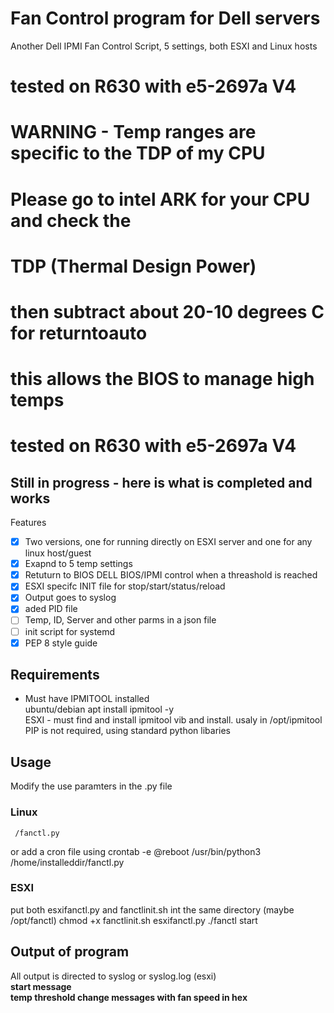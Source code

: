 # Fan Control program for Dell servers
Another Dell IPMI Fan Control Script, 5 settings, both ESXI and Linux hosts
 

# tested on R630 with e5-2697a V4
#
# WARNING - Temp ranges are specific to the TDP of my CPU
#           Please go to intel ARK for your CPU and check the 
#           TDP (Thermal Design Power) 
#           then subtract about 20-10 degrees C for returntoauto
#           this allows the BIOS to manage high temps
# tested on R630 with e5-2697a V4

## Still in progress - here is what is completed and works

Features
- [X] Two versions, one for running directly on ESXI server and one for any linux host/guest
- [X] Exapnd to 5 temp settings
- [X] Retuturn to BIOS DELL BIOS/IPMI control when a threashold is reached
- [X] ESXI specifc INIT file for stop/start/status/reload
- [X] Output goes to syslog
- [X] aded PID file
- [ ] Temp, ID, Server  and other parms in a json file
- [ ] init script for systemd 
- [X] PEP 8 style guide

## Requirements
- Must have IPMITOOL installed
<br> ubuntu/debian apt install ipmitool -y
<br> ESXI - must find and install ipmitool vib and install.  usaly in /opt/ipmitool
<br>PIP is not required, using standard python libaries


## Usage
Modify the use paramters in the .py file
### Linux
     /fanctl.py
or
    add a cron file using crontab -e
    @reboot /usr/bin/python3 /home/installeddir/fanctl.py
<br>
### ESXI
put both esxifanctl.py and fanctlinit.sh int the same directory (maybe /opt/fanctl)
chmod +x fanctlinit.sh esxifanctl.py
./fanctl start

## Output of program 
All output is directed to syslog or syslog.log (esxi)
<br><b>start message</b> 
<br><b>temp threshold change messages with fan speed in hex</b> 

